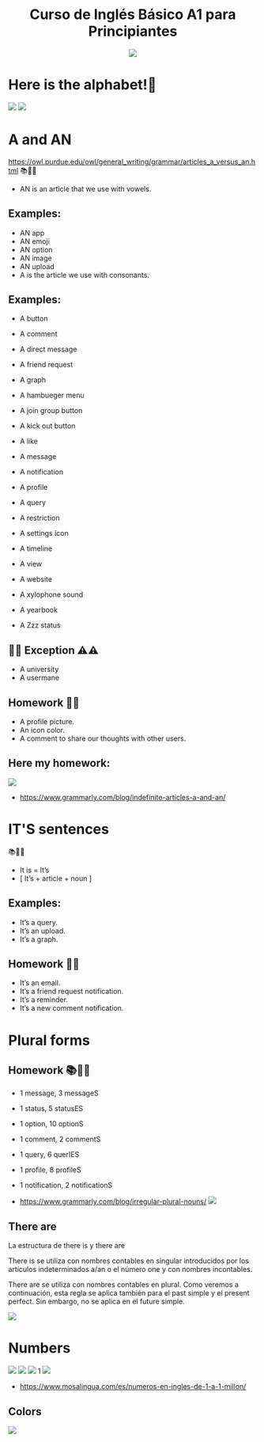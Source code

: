<div align="center">
    <h1>Curso de Inglés Básico A1 para Principiantes</h1>
    <img src="https://static.platzi.com/cdn-cgi/image/width=1024,quality=50,format=auto/media/achievements/piezas-basic-english-course-beginners_badge-d884a9b2-fa4c-4821-b268-d4d5d0f10ab5.png" width="">
</div>

# Here is the alphabet!👀
![](https://static.platzi.com/media/user_upload/Captura%20de%20pantalla%202022-06-14%20085323-736a53a8-db72-4a6b-9e3c-74668c5b6358.jpg)
![](https://static.platzi.com/media/user_upload/the-english-alphabet.jpg.pagespeed.ce.7Z2Zr1QYsU-18b53e95-ae76-4976-b603-68537c7c42a8.jpg)

# A and AN

https://owl.purdue.edu/owl/general_writing/grammar/articles_a_versus_an.html
📚🍎✨
* AN is an article that we use with vowels.
## Examples:

* AN app
* AN emoji
* AN option
* AN image
* AN upload
* A is the article we use with consonants.
## Examples:

* A button
* A comment
* A direct message
* A friend request
* A graph
* A hambueger menu
* A join group button
* A kick out button
* A like
* A message


* A notification
* A profile
* A query
* A restriction
* A settings icon
* A timeline
* A view
* A website
* A xylophone sound
* A yearbook
* A Zzz status
## 🚧🚧 Exception ⚠️⚠️

* A university
* A usermane
## Homework 🍎📑

* A profile picture.
* An icon color.
* A comment to share our thoughts with other users.

## Here my homework:
![](https://static.platzi.com/media/user_upload/a-an%20exercise-1858f1a5-6cef-4e22-b945-4a8b98275dc3.jpg)
* https://www.grammarly.com/blog/indefinite-articles-a-and-an/

# IT'S sentences
📚🍎✨
* It is = It’s
* [ It’s + article + noun ]

## Examples:

* It’s a query.
* It’s an upload.
* It’s a graph.
## Homework 🍎📑

* It’s an email.
* It’s a friend request notification.
* It’s a reminder.
* It’s a new comment notification.

# Plural forms
## Homework 📚🍎✨

* 1 message, 3 messageS
* 1 status, 5 statusES
* 1 option, 10 optionS
* 1 comment, 2 commentS
* 1 query, 6 querIES
* 1 profile, 8 profileS
* 1 notification, 2 notificationS

* https://www.grammarly.com/blog/irregular-plural-nouns/
![](https://static.platzi.com/media/user_upload/platzo%204-82987dac-ace2-4131-b9cb-e40980341562.jpg)

## There are
La estructura de there is y there are

There is se utiliza con nombres contables en singular introducidos por los artículos indeterminados a/an o el número one y con nombres incontables.

There are se utiliza con nombres contables en plural. Como veremos a continuación, esta regla se aplica también para el past simple y el present perfect. Sin embargo, no se aplica en el future simple.

![](https://static.platzi.com/media/user_upload/platzo%205-c15e3888-282a-4401-802a-aeedad1030d0.jpg)

# Numbers
![](https://static.platzi.com/media/user_upload/platzo%206-7ca7503f-c4cd-40eb-b07a-9c875b19179f.jpg)
![](https://www.mosalingua.com/es/files/2017/08/numeros-en-ingles-del-1-al-100-1.jpg)
![](https://www.mosalingua.com/es/files/2017/08/Numeros-en-ingles-de-mil-a-un-millon-1.jpg)
1[](https://www.mosalingua.com/es/files/2017/08/Numeros-ordinales-en-ingles-1.jpg)
![](https://www.mosalingua.com/es/files/2017/08/fracciones-en-ingles.jpg)

* https://www.mosalingua.com/es/numeros-en-ingles-de-1-a-1-millon/

## Colors
![](https://static.platzi.com/media/user_upload/colores-eed66b9e-9d61-4b43-be8c-7af26acce81c.jpg)

